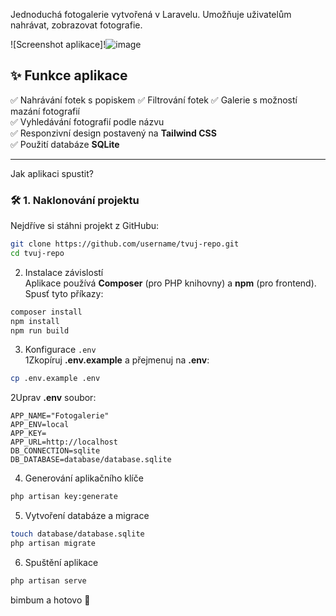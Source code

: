 
Jednoduchá fotogalerie vytvořená v Laravelu. Umožňuje uživatelům nahrávat, zobrazovat fotografie.   

![Screenshot aplikace]!![image](https://github.com/user-attachments/assets/c13fcc98-54fa-4a3e-a849-e9846d4051ba)




## ✨ Funkce aplikace  

✅ Nahrávání fotek s popiskem 
✅ Filtrování fotek
✅ Galerie s možností mazání fotografií  
✅ Vyhledávání fotografií podle názvu  
✅ Responzivní design postavený na **Tailwind CSS**  
✅ Použití databáze **SQLite**  

---
 Jak aplikaci spustit?  

### 🛠 1. Naklonování projektu  
Nejdříve si stáhni projekt z GitHubu:  
```bash
git clone https://github.com/username/tvuj-repo.git
cd tvuj-repo
```

 2. Instalace závislostí  
Aplikace používá **Composer** (pro PHP knihovny) a **npm** (pro frontend).  
Spusť tyto příkazy:  
```bash
composer install
npm install
npm run build
```

 3. Konfigurace `.env`  
1Zkopíruj **.env.example** a přejmenuj na **.env**:  
```bash
cp .env.example .env
```
2️Uprav **.env** soubor:  

```
APP_NAME="Fotogalerie"
APP_ENV=local
APP_KEY=
APP_URL=http://localhost
DB_CONNECTION=sqlite
DB_DATABASE=database/database.sqlite
```
 4. Generování aplikačního klíče  
```bash
php artisan key:generate
```
 5. Vytvoření databáze a migrace  
```bash
touch database/database.sqlite
php artisan migrate
```
6. Spuštění aplikace  
```bash
php artisan serve
```
bimbum a hotovo 🎉  

